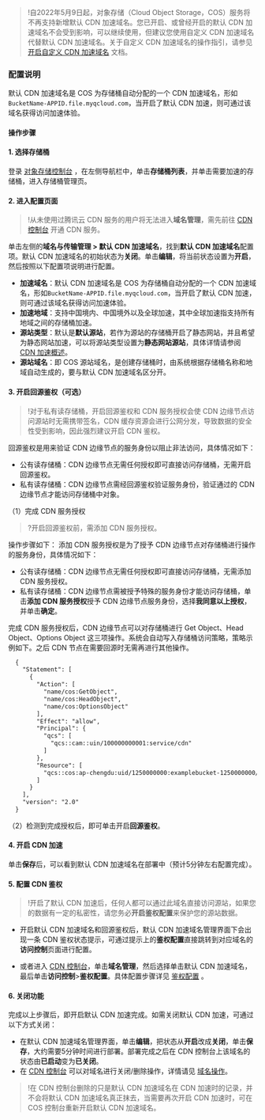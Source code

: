 >!自2022年5月9日起，对象存储（Cloud Object Storage，COS）服务将不再支持新增默认 CDN 加速域名。您已开启、或曾经开启的默认 CDN 加速域名不会受到影响，可以继续使用，但建议您使用自定义 CDN 加速域名代替默认 CDN 加速域名。关于自定义 CDN 加速域名的操作指引，请参见 [开启自定义 CDN 加速域名](https://intl.cloud.tencent.com/document/product/436/31506) 文档。

### 配置说明

默认 CDN 加速域名是 COS 为存储桶自动分配的一个 CDN 加速域名，形如`BucketName-APPID.file.myqcloud.com`，当开启了默认 CDN 加速，则可通过该域名获得访问加速体验。

#### 操作步骤

#### 1. 选择存储桶
登录 [对象存储控制台](https://console.cloud.tencent.com/cos5) ，在左侧导航栏中，单击**存储桶列表**，并单击需要加速的存储桶，进入存储桶管理页。

#### 2. 进入配置页面
>!从未使用过腾讯云 CDN 服务的用户将无法进入**域名管理**，需先前往 [CDN 控制台](https://console.cloud.tencent.com/cdn) 开通 CDN 服务。

单击左侧的**域名与传输管理 > 默认 CDN 加速域名**，找到**默认 CDN 加速域名**配置项。默认 CDN 加速域名的初始状态为**关闭**。单击**编辑**，将当前状态设置为**开启**，然后按照以下配置项说明进行配置。

 - **加速域名**：默认 CDN 加速域名是 COS 为存储桶自动分配的一个 CDN 加速域名，形如`BucketName-APPID.file.myqcloud.com`，当开启了默认 CDN 加速，则可通过该域名获得访问加速体验。
 - **加速地域**：支持中国境内、中国境外以及全球加速，其中全球加速指支持所有地域之间的存储桶加速。
 - **源站类型**：默认是**默认源站**，若作为源站的存储桶开启了静态网站，并且希望为静态网站加速，可以将源站类型设置为**静态网站源站**，具体详情请参阅 [CDN 加速概述](https://intl.cloud.tencent.com/document/product/436/18669)。
 - **源站域名**：即 COS 源站域名，是创建存储桶时，由系统根据存储桶名称和地域自动生成的，要与默认 CDN 加速域名区分开。

#### 3. 开启回源鉴权（可选）

>!对于私有读存储桶，开启回源鉴权和 CDN 服务授权会使 CDN 边缘节点访问源站时无需携带签名，CDN 缓存资源会进行公网分发，导致数据的安全性受到影响，因此强烈建议开启 CDN 鉴权。

回源鉴权是用来验证 CDN 边缘节点的服务身份以阻止非法访问，具体情况如下：
- 公有读存储桶：CDN 边缘节点无需任何授权即可直接访问存储桶，无需开启回源鉴权。
- 私有读存储桶：CDN 边缘节点需经回源鉴权验证服务身份，验证通过的 CDN 边缘节点才能访问存储桶中对象。


（1）完成 CDN 服务授权

>?开启回源鉴权前，需添加 CDN 服务授权。

操作步骤如下：
添加 CDN 服务授权是为了授予 CDN 边缘节点对存储桶进行操作的服务身份，具体情况如下：
- 公有读存储桶：CDN 边缘节点无需任何授权即可直接访问存储桶，无需添加 CDN 服务授权。
- 私有读存储桶：CDN 边缘节点需被授予特殊的服务身份才能访问存储桶，单击**添加 CDN 服务授权**授予 CDN 边缘节点服务身份，选择**我同意以上授权**，并单击**确定**。

完成 CDN 服务授权后，CDN 边缘节点可以对存储桶进行 Get Object、Head Object、Options Object 这三项操作。系统会自动写入存储桶访问策略，策略示例如下。之后 CDN 节点在需要回源时无需再进行其他操作。

```xml
  {
    "Statement": [
      {
        "Action": [
          "name/cos:GetObject",
          "name/cos:HeadObject",
          "name/cos:OptionsObject"
        ],
        "Effect": "allow",
        "Principal": {
          "qcs": [
            "qcs::cam::uin/100000000001:service/cdn"
          ]
        },
        "Resource": [
          "qcs::cos:ap-chengdu:uid/1250000000:examplebucket-1250000000/*"
        ]
      }
    ],
    "version": "2.0"
  }
```

（2）检测到完成授权后，即可单击开启**回源鉴权**。




#### 4. 开启 CDN 加速
单击**保存**后，可以看到默认 CDN 加速域名在部署中（预计5分钟左右配置完成）。

#### 5. 配置 CDN 鉴权

>!开启了默认 CDN 加速后，任何人都可以通过此域名直接访问源站，如果您的数据有一定的私密性，请您务必**开启鉴权配置**来保护您的源站数据。

 - 开启默认 CDN 加速域名和回源鉴权后，默认 CDN 加速域名管理界面下会出现一条 CDN 鉴权状态提示，可通过提示上的**鉴权配置**直接跳转到对应域名的**访问控制**页面进行配置。

 - 或者进入 [CDN 控制台](https://console.cloud.tencent.com/cdn)，单击**域名管理**，然后选择单击默认 CDN 加速域名，最后单击**访问控制**>**鉴权配置**。具体配置步骤详见 [鉴权配置](https://intl.cloud.tencent.com/document/product/228/35237) 。

#### 6. 关闭功能

完成以上步骤后，即开启默认 CDN 加速完成。如需关闭默认 CDN 加速，可通过以下方式关闭：

- 在默认 CDN 加速域名管理界面，单击**编辑**，把状态从**开启**改成**关闭**，单击**保存**，大约需要5分钟时间进行部署。部署完成之后在 CDN 控制台上该域名的状态由**已启动**变为**已关闭**。
- 在 [CDN 控制台](https://console.cloud.tencent.com/cdn) 可以对域名进行关闭/删除操作，详情请见 [域名操作](https://intl.cloud.tencent.com/document/product/228/5736)。



>!在 CDN 控制台删除的只是默认 CDN 加速域名在 CDN 加速时的记录，并不会将默认 CDN 加速域名真正抹去，当需要再次开启 CDN 加速时，可在 COS 控制台重新开启默认 CDN 加速域名。
>


